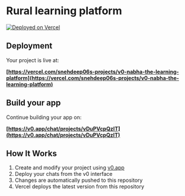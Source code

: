# Rural learning platform



[![Deployed on Vercel](https://img.shields.io/badge/Deployed%20on-Vercel-black?style=for-the-badge&logo=vercel)](https://vercel.com/snehdeep06s-projects/v0-nabha-the-learning-platform)




## Deployment

Your project is live at:

**[https://vercel.com/snehdeep06s-projects/v0-nabha-the-learning-platform](https://vercel.com/snehdeep06s-projects/v0-nabha-the-learning-platform)**

## Build your app

Continue building your app on:

**[https://v0.app/chat/projects/vDuPVcpQzlT](https://v0.app/chat/projects/vDuPVcpQzlT)**

## How It Works

1. Create and modify your project using [v0.app](https://v0.app)
2. Deploy your chats from the v0 interface
3. Changes are automatically pushed to this repository
4. Vercel deploys the latest version from this repository
